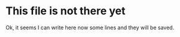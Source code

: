 # This file is not there yet

Ok, it seems I can write here now some lines and they will be saved.



```




```